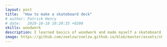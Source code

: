 ```yaml
---
layout: post
title:  "How to make a skateboard deck"
# author: Patrick Henry
# date:   2019-10-18 10:20:35 +0200
skills: woodwork
description: I learned basics of woodwork and made myself a skateboard deck from scratch 
image: https://github.com/zoelzw/zoelzw.github.io/blob/master/assets/skate1.png?raw=true
---
```

